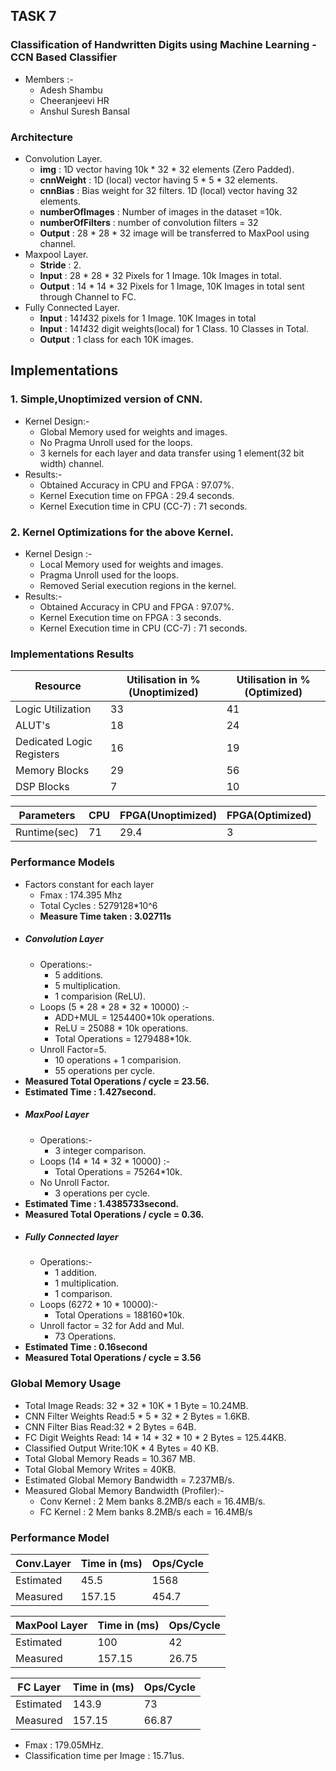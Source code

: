 ## TASK 7
### Classification of Handwritten Digits using Machine Learning - CCN Based Classifier
- Members :-
    - Adesh Shambu
    - Cheeranjeevi HR
    - Anshul Suresh Bansal

### Architecture 
- Convolution Layer.
    - **img** : 1D vector having 10k * 32 * 32  elements (Zero Padded).
    - **cnnWeight** : 1D (local) vector having 5 * 5 * 32 elements.
    - **cnnBias** : Bias weight for 32 filters. 1D (local) vector having 32 elements.
    - **numberOfImages** : Number of images in the dataset =10k.
    - **numberOfFilters** : number of convolution filters = 32
    - **Output** : 28 * 28 * 32 image will be transferred to MaxPool using channel.
- Maxpool Layer.
    - **Stride** : 2.
    - **Input** : 28 * 28 * 32 Pixels for 1 Image. 10k Images in total.
    - **Output** : 14 * 14 * 32 Pixels for 1 Image, 10K Images in total sent through Channel to FC.
- Fully Connected Layer.
    - **Input** : 14*14*32 pixels for 1 Image. 10K Images in total
    - **Input** : 14*14*32 digit weights(local) for 1 Class. 10 Classes in Total.
    - **Output** : 1 class for each 10K images.

## Implementations
### 1. Simple,Unoptimized version of CNN.
- Kernel Design:-
    - Global Memory used for weights and images.
    - No Pragma Unroll used for the loops.
    - 3 kernels for each layer and data transfer using 1 element(32 bit width) channel.
- Results:-
    - Obtained Accuracy in CPU and FPGA : 97.07%.
    - Kernel Execution time on FPGA : 29.4 seconds.
    - Kernel Execution time in CPU (CC-7) : 71 seconds.
### 2. Kernel Optimizations for the above Kernel.
- Kernel Design :-
    - Local Memory used for weights and images.
    - Pragma Unroll used for the loops.
    - Removed Serial execution regions in the kernel.
- Results:-
    - Obtained Accuracy in CPU and FPGA : 97.07%.
    - Kernel Execution time on FPGA : 3 seconds.
    - Kernel Execution time in CPU (CC-7) : 71 seconds.

### Implementations Results
| Resource  | Utilisation in %(Unoptimized) | Utilisation in %(Optimized)  |
| ---       |---                | ---              |
| Logic Utilization | 33 | 41 |
| ALUT's | 18 | 24 |
| Dedicated Logic Registers | 16 | 19 |
| Memory Blocks | 29 | 56 |
| DSP Blocks | 7 | 10 |

| Parameters | CPU | FPGA(Unoptimized)  |  FPGA(Optimized)  |
| ---       |---                | ---              |----|
| Runtime(sec) | 71 | 29.4 | 3 |

### Performance Models
- Factors constant for each layer
    - Fmax : 174.395 Mhz
    - Total Cycles : 5279128*10^6
    - **Measure Time taken : 3.02711s**
- ##### Convolution Layer
    - Operations:-
        - 5 additions.
        - 5 multiplication.
        - 1 comparision (ReLU).
    - Loops (5 * 28 * 28 * 32 * 10000) :-
        - ADD+MUL = 1254400*10k operations.
        - ReLU = 25088 * 10k operations.
        - Total Operations = 1279488*10k.
    - Unroll Factor=5.
        - 10 operations + 1 comparision.
        - 55 operations per cycle.
- **Measured Total Operations / cycle = 23.56.**
- **Estimated Time : 1.427second.**
- ##### MaxPool Layer
    - Operations:-
        - 3 integer comparison.
    - Loops (14 * 14 * 32 * 10000) :-
        - Total Operations = 75264*10k.
    - No Unroll Factor.
        - 3 operations per cycle.
- **Estimated Time : 1.4385733second.**
- **Measured Total Operations / cycle = 0.36.**
- ##### Fully Connected layer
    - Operations:-
        - 1 addition.
        - 1 multiplication.
        - 1 comparison.
    - Loops (6272 * 10 * 10000):-
        - Total Operations = 188160*10k.
    - Unroll factor = 32 for Add and Mul.
        - 73 Operations.
- **Estimated Time : 0.16second**
- **Measured Total Operations / cycle = 3.56**

### Global Memory Usage
- Total Image Reads: 32 * 32 * 10K * 1 Byte = 10.24MB.
- CNN Filter Weights Read:5 * 5 * 32 * 2 Bytes = 1.6KB.
- CNN Filter Bias Read:32 * 2 Bytes = 64B.
- FC Digit Weights Read: 14 * 14 * 32 * 10 * 2 Bytes = 125.44KB.
- Classified Output Write:10K * 4 Bytes = 40 KB.
- Total Global Memory Reads = 10.367 MB.
- Total Global Memory Writes = 40KB.
- Estimated Global Memory Bandwidth = 7.237MB/s.
- Measured Global Memory Bandwidth  (Profiler):-
    - Conv Kernel : 2 Mem banks 8.2MB/s each = 16.4MB/s.
    - FC Kernel : 2 Mem banks 8.2MB/s each = 16.4MB/s

### Performance Model
| Conv.Layer | Time in (ms) | Ops/Cycle  |
| ---       |---                | ---              |
| Estimated | 45.5 | 1568 |
|Measured | 157.15 | 454.7 |

| MaxPool Layer |  Time in (ms) | Ops/Cycle  |
| ---       |---                | ---              |
| Estimated | 100 | 42 |
|Measured | 157.15 | 26.75 |

| FC Layer  |  Time in (ms) | Ops/Cycle  |
| ---       |---                | ---              |
| Estimated | 143.9 | 73 |
| Measured | 157.15 | 66.87 |

- Fmax : 179.05MHz.
- Classification time per Image : 15.71us.
